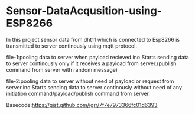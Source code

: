 # Sensor-DataAcqusition-using-ESP8266

In this project sensor data from dht11 which is connected to Esp8266 is transmitted to server continously using mqtt protocol.

file-1:pooling data to server when payload recieved.ino
  Starts sending  data to server continously only if it receives a payload from server.(publish command from server with random message)
  
  file-2:pooling data to server without need of payload or request from server.ino
     Starts sending data to server continously without need of any initiation command/payload/publish command from server.
     
 Basecode:https://gist.github.com/igrr/7f7e7973366fc01d6393
  
